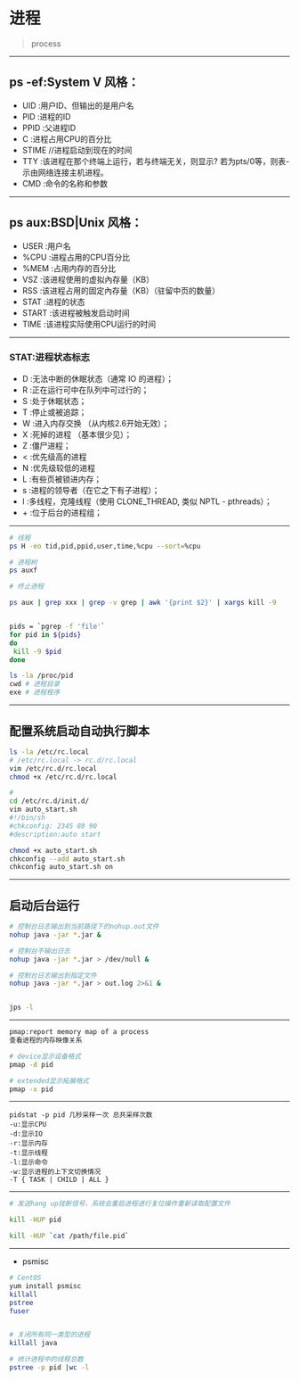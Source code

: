 
# 进程
> process

---



## ps -ef:System V 风格：

- UID :用户ID、但输出的是用户名
- PID :进程的ID
- PPID :父进程ID
- C :进程占用CPU的百分比
- STIME //进程启动到现在的时间
- TTY :该进程在那个终端上运行，若与终端无关，则显示? 若为pts/0等，则表- 示由网络连接主机进程。
- CMD :命令的名称和参数

---
## ps aux:BSD|Unix 风格：

- USER :用户名
- %CPU :进程占用的CPU百分比
- %MEM :占用内存的百分比
- VSZ :该进程使用的虚拟內存量（KB）
- RSS :该进程占用的固定內存量（KB）（驻留中页的数量）
- STAT :进程的状态
- START :该进程被触发启动时间
- TIME :该进程实际使用CPU运行的时间

---
### STAT:进程状态标志

- D :无法中断的休眠状态（通常 IO 的进程）；
- R :正在运行可中在队列中可过行的；
- S :处于休眠状态；
- T :停止或被追踪；
- W :进入内存交换 （从内核2.6开始无效）；
- X :死掉的进程 （基本很少见）；
- Z :僵尸进程；
- < :优先级高的进程
- N :优先级较低的进程
- L :有些页被锁进内存；
- s :进程的领导者（在它之下有子进程）；
- l :多线程，克隆线程（使用 CLONE_THREAD, 类似 NPTL - pthreads）；
- \+ :位于后台的进程组；


---
```sh
# 线程
ps H -eo tid,pid,ppid,user,time,%cpu --sort=%cpu

# 进程树
ps auxf

# 终止进程

ps aux | grep xxx | grep -v grep | awk '{print $2}' | xargs kill -9


pids = `pgrep -f 'file'`
for pid in ${pids}
do
 kill -9 $pid
done

ls -la /proc/pid
cwd # 进程目录
exe # 进程程序
```
---

## 配置系统启动自动执行脚本
```sh
ls -la /etc/rc.local
# /etc/rc.local -> rc.d/rc.local
vim /etc/rc.d/rc.local
chmod +x /etc/rc.d/rc.local

#
cd /etc/rc.d/init.d/
vim auto_start.sh
#!/bin/sh
#chkconfig: 2345 80 90
#description:auto start

chmod +x auto_start.sh
chkconfig --add auto_start.sh
chkconfig auto_start.sh on
```


---
## 启动后台运行

```sh
# 控制台日志输出到当前路径下的nohup.out文件
nohup java -jar *.jar &

# 控制台不输出日志
nohup java -jar *.jar > /dev/null &

# 控制台日志输出到指定文件
nohup java -jar *.jar > out.log 2>&1 &


jps -l
```
---

```sh
pmap:report memory map of a process
查看进程的内存映像关系

# device显示设备格式
pmap -d pid

# extended显示拓展格式
pmap -x pid
```


---



```
pidstat -p pid 几秒采样一次 总共采样次数
-u:显示CPU
-d:显示IO
-r:显示内存
-t:显示线程
-l:显示命令
-w:显示进程的上下文切换情况
-T { TASK | CHILD | ALL }
```
---
```sh
# 发送hang up挂断信号，系统会重启进程进行复位操作重新读取配置文件

kill -HUP pid

kill -HUP `cat /path/file.pid`
```

---
- psmisc
```sh
# CentOS
yum install psmisc
killall
pstree
fuser


# 关闭所有同一类型的进程
killall java

# 统计进程中的线程总数
pstree -p pid |wc -l




```